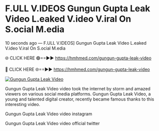 # F.ULL V.IDEOS Gungun Gupta Leak Video L.eaked V.ideo V.iral On S.ocial M.edia

10 seconds ago — F.ULL V.IDEOS] Gungun Gupta Leak Video L.eaked V.ideo V.iral On S.ocial M.edia

🌐 CLICK HERE 🟢==►► https://hmhmed.com/gungun-gupta-leak-video

🔴 CLICK HERE 🌐==►► https://hmhmed.com/gungun-gupta-leak-video

[![Gungun Gupta Leak Video](https://i.imgur.com/dJHk4Zq.gif)](https://hmhmed.com/gungun-gupta-leak-video)

Gungun Gupta Leak Video video took the internet by storm and amazed viewers on various social media platforms. Gungun Gupta Leak Video, a young and talented digital creator, recently became famous thanks to this interesting video.

Gungun Gupta Leak Video video instagram

Gungun Gupta Leak Video video official twitter